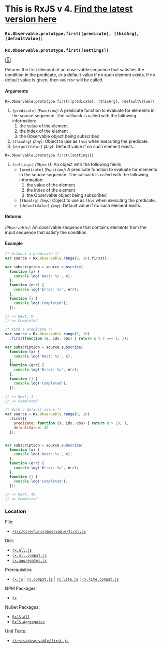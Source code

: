 # This is RxJS v 4. [Find the latest version here](https://github.com/reactivex/rxjs)
### `Rx.Observable.prototype.first([predicate], [thisArg], [defaultValue])`
### `Rx.Observable.prototype.first([settings])`
[&#x24C8;](https://github.com/Reactive-Extensions/RxJS/blob/master/src/core/linq/observable/first.js "View in source")

Returns the first element of an observable sequence that satisfies the condition in the predicate, or a default value if no such element exists.  If no default value is given, then `onError` will be called.

#### Arguments

`Rx.Observable.prototype.first([predicate], [thisArg], [defaultValue])`

1. `[predicate]` *(`Function`)*: A predicate function to evaluate for elements in the source sequence. The callback is called with the following information:
    1. the value of the element
    2. the index of the element
    3. the Observable object being subscribed
2. `[thisArg]` *(`Any`)*: Object to use as `this` when executing the predicate.
3. `[defaultValue]` *(`Any`)*: Default value if no such element exists.

`Rx.Observable.prototype.first([settings])`
1. `[settings]` *(`Object`)*: An object with the following fields
    - `[predicate]` *(`Function`)*: A predicate function to evaluate for elements in the source sequence. The callback is called with the following information:
        1. the value of the element
        2. the index of the element
        3. the Observable object being subscribed
    - `[thisArg]` *(`Any`)*: Object to use as `this` when executing the predicate.
    - `[defaultValue]` *(`Any`)*: Default value if no such element exists.

#### Returns
*(`Observable`)*: An observable sequence that contains elements from the input sequence that satisfy the condition.

#### Example
```js
/* Without a predicate */
var source = Rx.Observable.range(0, 10).first();

var subscription = source.subscribe(
  function (x) {
    console.log('Next: %s', x);
  },
  function (err) {
    console.log('Error: %s', err);
  },
  function () {
    console.log('Completed');
  });

// => Next: 0
// => Completed

/* With a predicate */
var source = Rx.Observable.range(0, 10)
  .first(function (x, idx, obs) { return x % 2 === 1; });

var subscription = source.subscribe(
  function (x) {
    console.log('Next: %s', x);
  },
  function (err) {
    console.log('Error: %s', err);
  },
  function () {
    console.log('Completed');
  });

// => Next: 1
// => Completed

/* With a default value */
var source = Rx.Observable.range(0, 10)
  .first({
    predicate: function (x, idx, obs) { return x > 10; },
    defaultValue: 42
  });


var subscription = source.subscribe(
  function (x) {
    console.log('Next: %s', x);
  },
  function (err) {
    console.log('Error: %s', err);
  },
  function () {
    console.log('Completed');
  });

// => Next: 42
// => Completed
```

### Location

File:
- [`/src/core/linq/observable/first.js`](https://github.com/Reactive-Extensions/RxJS/blob/master/src/core/linq/observable/first.js)

Dist:
- [`rx.all.js`](https://github.com/Reactive-Extensions/RxJS/blob/master/dist/rx.all.js)
- [`rx.all.compat.js`](https://github.com/Reactive-Extensions/RxJS/blob/master/dist/rx.all.js)
- [`rx.aggregates.js`](https://github.com/Reactive-Extensions/RxJS/blob/master/dist/rx.aggregates.js)

Prerequisites:
- [`rx.js`](https://github.com/Reactive-Extensions/RxJS/blob/master/dist/rx.js) | [`rx.compat.js`](https://github.com/Reactive-Extensions/RxJS/blob/master/dist/rx.compat.js) | [`rx.lite.js`](https://github.com/Reactive-Extensions/RxJS/blob/master/dist/rx.lite.js) | [`rx.lite.compat.js`](https://github.com/Reactive-Extensions/RxJS/blob/master/dist/rx.lite.compat.js)

NPM Packages:
- [`rx`](https://www.npmjs.org/package/rx)

NuGet Packages:
- [`RxJS-All`](http://www.nuget.org/packages/RxJS-All/)
- [`RxJS-Aggregates`](http://www.nuget.org/packages/RxJS-Aggregates/)

Unit Tests:
- [`/tests/observable/first.js`](https://github.com/Reactive-Extensions/RxJS/blob/master/tests/observable/first.js)
